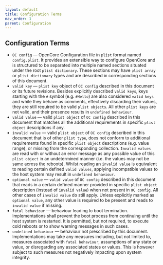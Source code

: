```yaml
---
layout: default
title: Configuration Terms
nav_order: 1
parent: Configuration
---
```


## Configuration Terms

- `OC config` — OpenCore Configuration file in `plist` format named `config.plist`. It provides an extensible way to configure OpenCore and is structured to be separated into multiple named sections situated under the root `plist dictionary`. These sections may have `plist array` or `plist dictionary` types and are described in corresponding sections of this document.
- `valid key` — `plist key` object of `OC config` described in this document or its future revisions. Besides explicitly described `valid keys`, keys starting with the `#` symbol (e.g. `#Hello`) are also considered `valid keys` and while they behave as comments, effectively discarding their values, they are still required to be valid `plist objects`. All other `plist keys` are not valid, and their presence results in `undefined behaviour`.
- `valid value` — valid `plist object` of `OC config` described in this document that matches all the additional requirements in specific `plist object` descriptions if any.
- `invalid value` — valid `plist object` of `OC config` described in this document that is of other `plist type`, does not conform to additional requirements found in specific `plist object` descriptions (e.g. value range), or missing from the corresponding collection. `Invalid values` are read with or without an error message as any possible value of this `plist object` in an undetermined manner (i.e. the values may not be same across the reboots). Whilst reading an `invalid value` is equivalent to reading certain defined `valid values`, applying incompatible values to the host system may result in `undefined behaviour`.
- `optional value` — `valid value` of `OC config` described in this document that reads in a certain defined manner provided in specific `plist object` description (instead of `invalid value`) when not present in `OC config`. All other cases of `invalid value` do still apply. Unless explicitly marked as `optional value`, any other value is required to be present and reads to `invalid value` if missing.
- `fatal behaviour` — behaviour leading to boot termination. Implementations shall prevent the boot process from continuing until the host system is restarted. It is permitted, but not required, to execute cold reboots or to show warning messages in such cases.
- `undefined behaviour` — behaviour not prescribed by this document. Implementations may take any measures including, but not limited to, measures associated with `fatal behaviour`, assumptions of any state or value, or disregarding any associated states or values. This is however subject to such measures not negatively impacting upon system integrity.